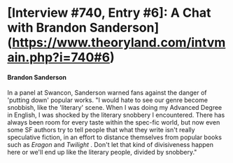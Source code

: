 # [Interview #740, Entry #6]: A Chat with Brandon Sanderson](https://www.theoryland.com/intvmain.php?i=740#6)

#### Brandon Sanderson

In a panel at Swancon, Sanderson warned fans against the danger of 'putting down' popular works. "I would hate to see our genre become snobbish, like the 'literary' scene. When I was doing my Advanced Degree in English, I was shocked by the literary snobbery I encountered. There has always been room for every taste within the spec-fic world, but now even some SF authors try to tell people that what they write isn't really speculative fiction, in an effort to distance themselves from popular books such as
*Eragon*
and
*Twilight*
. Don't let that kind of divisiveness happen here or we'll end up like the literary people, divided by snobbery."

